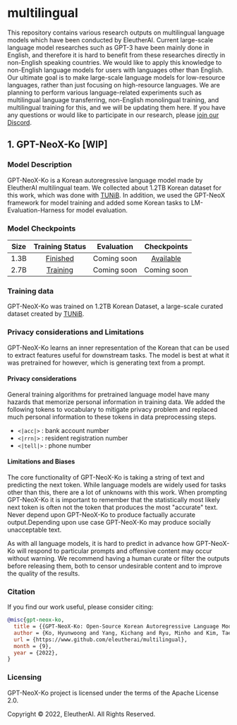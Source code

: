 # multilingual
This repository contains various research outputs on multilingual language models which have been conducted by EleutherAI. Current large-scale language model researches such as GPT-3 have been mainly done in English, and therefore it is hard to benefit from these researches directly in non-English speaking countries. We would like to apply this knowledge to non-English language models for users with languages other than English. Our ultimate goal is to make large-scale language models for low-resource languages, rather than just focusing on high-resource languages. We are planning to perform various language-related experiments such as multilingual language transferring, non-English monolingual training, and multilingual training for this, and we will be updating them here. If you have any questions or would like to participate in our research, please [join our Discord](https://discord.com/invite/zBGx3azzUn).

## 1. GPT-NeoX-Ko [WIP]
### Model Description
GPT-NeoX-Ko is a Korean autoregressive language model made by EleutherAI multilingual team. We collected about 1.2TB Korean dataset for this work, which was done with [TUNiB](https://tunib.ai/). In addition, we used the GPT-NeoX framework for model training and added some Korean tasks to LM-Evaluation-Harness for model evaluation.

### Model Checkpoints
| Size |                                      Training Status                                       | Evaluation  |                                                      Checkpoints                                                      |
|:----:|:------------------------------------------------------------------------------------------:|:-----------:|:---------------------------------------------------------------------------------------------------------------------:|
| 1.3B | [Finished](https://wandb.ai/eleutherai-oslo/gpt-neox-ko-1b?workspace=user-eleutherai-oslo) | Coming soon | [Available](https://huggingface.co/EleutherAI/gpt-neox-ko-1.3b) |
| 2.7B | [Training](https://wandb.ai/eleutherai-oslo/gpt-neox-ko-3b?workspace=user-eleutherai-oslo) | Coming soon |                                                      Coming soon                                                      |

### Training data
GPT-NeoX-Ko was trained on 1.2TB Korean Dataset, a large-scale curated dataset created by [TUNiB](https://tunib.ai/).

### Privacy considerations and Limitations

GPT-NeoX-Ko learns an inner representation of the Korean that can be used to extract features useful for downstream tasks. The model is best at what it was pretrained for however, which is generating text from a prompt.

#### Privacy considerations
General training algorithms for pretrained language model have many hazards that memorize personal information in training data. We added the following tokens to vocabulary to mitigate privacy problem and replaced much personal information to these tokens in data preprocessing steps.

* `<|acc|>` : bank account number
* `<|rrn|>` : resident registration number
* `<|tell|>` : phone number

#### Limitations and Biases

The core functionality of GPT-NeoX-Ko is taking a string of text and predicting the next token. While language models are widely used for tasks other than this, there are a lot of unknowns with this work. When prompting GPT-NeoX-Ko it is important to remember that the statistically most likely next token is often not the token that produces the most "accurate" text. Never depend upon GPT-NeoX-Ko to produce factually accurate output.Depending upon use case GPT-NeoX-Ko may produce socially unacceptable text.

As with all language models, it is hard to predict in advance how GPT-NeoX-Ko will respond to particular prompts and offensive content may occur without warning. We recommend having a human curate or filter the outputs before releasing them, both to censor undesirable content and to improve the quality of the results.

### Citation

If you find our work useful, please consider citing:

```bibtex
@misc{gpt-neox-ko,
  title = {{GPT-NeoX-Ko: Open-Source Korean Autoregressive Language Model}},
  author = {Ko, Hyunwoong and Yang, Kichang and Ryu, Minho and Kim, Taekyun and Yang, Seungmu and Hyun, Jiwoong and Park, Sungho and Ryu, Myunghyun and Keum, Bitna and Oh, Saechan and Kim, Soohwan and Park, Kyubyong},
  url = {https://www.github.com/eleutherai/multilingual},
  month = {9},
  year = {2022},
}
```

### Licensing
GPT-NeoX-Ko project is licensed under the terms of the Apache License 2.0.

Copyright © 2022, EleutherAI. All Rights Reserved.
